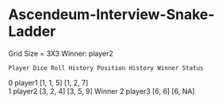 # Ascendeum-Interview-Snake-Ladder

Grid Size = 3X3
Winner: player2

    Player Dice Roll History Position History Winner Status
0  player1         [1, 1, 5]        [1, 2, 7]              
1  player2         [3, 2, 4]        [3, 5, 9]        Winner
2  player3            [6, 6]          [6, NA]              
